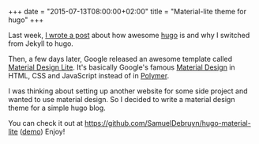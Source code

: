+++
date = "2015-07-13T08:00:00+02:00"
title = "Material-lite theme for hugo"
+++

Last week, [I wrote a post](/2015/an-introduction-to-hugo-a-static-site-generator/) about how awesome [hugo](http://gohugo.io) is and why I switched from Jekyll to hugo.

Then, a few days later, Google released an awesome template called [Material Design Lite](http://getmdl.io). It's basically Google's famous [Material Design](https://www.google.com/design/spec/material-design/introduction.html) in HTML, CSS and JavaScript instead of in [Polymer](https://www.polymer-project.org).

I was thinking about setting up another website for some side project and wanted to use material design. So I decided to write a material design theme for a simple hugo blog.

You can check it out at https://github.com/SamuelDebruyn/hugo-material-lite ([demo](http://materialexample.sa.muel.be)) Enjoy!